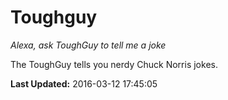 # Toughguy
*Alexa, ask ToughGuy to tell me a joke*

The ToughGuy tells you nerdy Chuck Norris jokes.

**Last Updated:** 2016-03-12 17:45:05